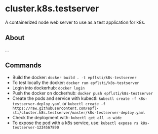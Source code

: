 # cluster.k8s.testserver
A containerized node web server to use as a test application for k8s.

## About
...

## Commands

* Build the docker: `docker build . -t epflsti/k8s-testserver`
* To test locally the docker: `docker run epflsti/k8s-testserver`
* Login into dockerhub: `docker login`
* Push the docker on dockerhub: `docker push epflsti/k8s-testserver`
* Create the pods and service with kubectl: `kubectl create -f k8s-testserver-deploy.yaml` or `kubectl create -f https://raw.githubusercontent.com/epfl-sti/cluster.k8s.testserver/master/k8s-testserver-deploy.yaml`
* Check the deployment with: `kubectl get all -o wide`
* To expose the pod with a k8s service, use: `kubectl expose rs k8s-testserver-1234567890`
